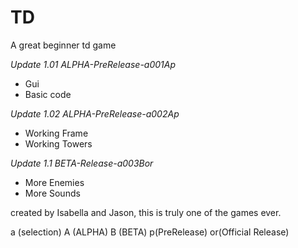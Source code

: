 # TD
A great beginner td game

*Update 1.01 ALPHA-PreRelease-a001Ap*
- Gui
- Basic code

*Update 1.02 ALPHA-PreRelease-a002Ap*
- Working Frame
- Working Towers

*Update 1.1 BETA-Release-a003Bor*
- More Enemies
- More Sounds

created by Isabella and Jason, this is truly one of the games ever.

a (selection)
A (ALPHA)
B (BETA)
p(PreRelease)
or(Official Release)
